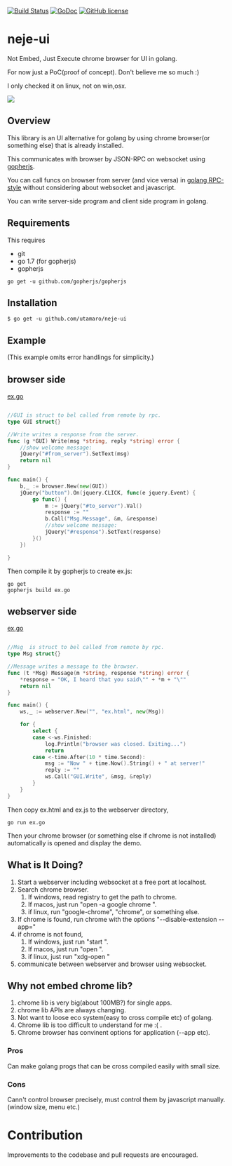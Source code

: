 [![Build Status](https://travis-ci.org/utamaro/neje-ui.svg?branch=master)](https://travis-ci.org/utamaro/neje-ui)
[![GoDoc](https://godoc.org/github.com/utamaro/neje-ui?status.svg)](https://godoc.org/github.com/utamaro/neje-ui)
[![GitHub license](https://img.shields.io/badge/license-MIT-blue.svg)](https://raw.githubusercontent.com/utamaro/neje-ui/master/LICENSE)


# neje-ui

Not Embed, Just Execute chrome browser for UI in golang.

For now just a PoC(proof of concept).  Don't believe me so much :)

I only checked it on linux, not on win,osx. 

![](http://imgur.com/b6wQfzZ.jpg)


## Overview

This library is an UI alternative for golang by using chrome browser(or something else) that is already installed.

This communicates with browser by JSON-RPC on websocket using [gopherjs](https://github.com/gopherjs/gopherjs).

You can call funcs on browser from server (and vice versa) in [golang RPC-style](https://golang.org/pkg/net/rpc/) 
without considering about websocket and javascript.

You can write server-side program and client side program in golang.

## Requirements

This requires

* git
* go 1.7 (for gopherjs)
* gopherjs
```
go get -u github.com/gopherjs/gopherjs
```

## Installation

    $ go get -u github.com/utamaro/neje-ui


## Example
(This example omits error handlings for simplicity.)

## browser side

[ex.go](https://github.com/utamaro/wsrpc/blob/master/example/browser/ex.go)

```go

//GUI is struct to bel called from remote by rpc.
type GUI struct{}

//Write writes a response from the server.
func (g *GUI) Write(msg *string, reply *string) error {
	//show welcome message:
	jQuery("#from_server").SetText(msg)
	return nil
}

func main() {
	b,_ := browser.New(new(GUI))
	jQuery("button").On(jquery.CLICK, func(e jquery.Event) {
		go func() {
			m := jQuery("#to_server").Val()
			response := ""
			b.Call("Msg.Message", &m, &response)
			//show welcome message:
			jQuery("#response").SetText(response)
		}()
	})

}


```

Then compile it by gopherjs to create ex.js:

```
go get  
gopherjs build ex.go
```

## webserver side

[ex.go](https://github.com/utamaro/wsrpc/blob/master/example/webserver/ex.go)

```go

//Msg  is struct to bel called from remote by rpc.
type Msg struct{}

//Message writes a message to the browser.
func (t *Msg) Message(m *string, response *string) error {
	*response = "OK, I heard that you said\"" + *m + "\""
	return nil
}

func main() {
	ws,_ := webserver.New("", "ex.html", new(Msg))

	for {
		select {
		case <-ws.Finished:
			log.Println("browser was closed. Exiting...")
			return
		case <-time.After(10 * time.Second):
			msg := "Now " + time.Now().String() + " at server!"
			reply := ""
			ws.Call("GUI.Write", &msg, &reply)
		}
	}
}

```

Then copy ex.html and ex.js to the webserver directory,
```
go run ex.go
```

Then your chrome browser (or something else if chrome is not installed) automatically is opened and
display the demo.

## What is It Doing?

1. Start a webserver including websocket at a free port at localhost.
1. Search chrome browser. 
	1. If windows, read registry to get the path to chrome. 
	2. If macos, just run "open -a google chrome ".
    3. if linux, run "google-chrome", "chrome", or something else.
1. If chrome is found, run chrome with the options "--disable-extension --app=<url>"
1. if chrome is not found, 
	1. If windows, just run "start <url>". 
	2. If macos, just run "open <url>  ".
    3. if linux, just run "xdg-open <url>"
1. communicate between webserver and browser using websocket.

## Why not embed chrome lib?

1. chrome lib is very big(about 100MB?) for single apps.
2. chrome lib APIs are always changing.
3. Not want to loose eco system(easy to cross compile etc) of golang.
4. Chrome lib is too difficult to understand for me :( .
5. Chrome browser has convinent options for application (--app etc).

### Pros
 Can make golang progs that can be cross compiled easily with small size.

### Cons
 Cann't control browser precisely, must control them by javascript manually. (window size, menu etc.)


# Contribution
Improvements to the codebase and pull requests are encouraged.


